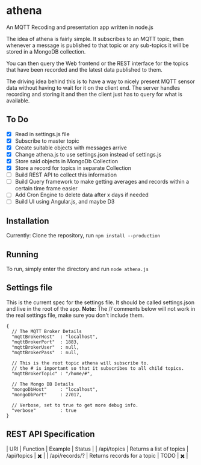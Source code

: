 athena
======

An MQTT Recoding and presentation app written in node.js

The idea of athena is fairly simple. It subscribes to an MQTT topic,
then whenever a message is published to that topic or any sub-topics
it will be stored in a MongoDB collection.

You can then query the Web frontend or the REST interface for the topics
that have been recorded and the latest data published to them.

The driving idea behind this is to have a way to nicely present MQTT
 sensor data without having to wait for it on the client end.
 The server handles
recording and storing it and then the client just has to query for
 what is available.

## To Do
- [x] Read in settings.js file
- [x] Subscribe to master topic
- [x] Create suitable objects with messages arrive
- [x] Change athena.js to use settings.json instead of settings.js
- [x] Store said objects in MongoDb Collection
- [x] Store a record for topics in separate Collection
- [ ] Build REST API to collect this information
- [ ] Build Query framework to make getting averages and records within a certain time frame easier
- [ ] Add Cron Engine to delete data after x days if needed
- [ ] Build UI using Angular.js, and maybe D3

## Installation

Currently: Clone the repository, run `npm install --production`

## Running

To run, simply enter the directory and run `node athena.js`

## Settings file
This is the current spec for the settings file. It should be called settings.json and live in the root of the app.
**Note:** The // comments below will not work in the real settings file, make sure you don't include them.

```
{
  // The MQTT Broker Details
  "mqttBrokerHost"  : "localhost",
  "mqttBrokerPort"  : 1883,
  "mqttBrokerUser"  : null,
  "mqttBrokerPass"  : null,

  // This is the root topic athena will subscribe to.
  // the # is important so that it subscribes to all child topics.
  "mqttBrokerTopic" : "/home/#",

  // The Mongo DB Details
  "mongoDbHost"     : "localhost",
  "mongoDbPort"     : 27017,

  // Verbose, set to true to get more debug info.
  "verbose"         : true
}

```

## REST API Specification

|      URI     |         Function         |   Example   |          Status          |
| /api/topics  | Returns a list of topics | /api/topics | :heavy_multiplication_x: |
| /api/records/? | Returns records for a topic | TODO | :heavy_multiplication_x: |
